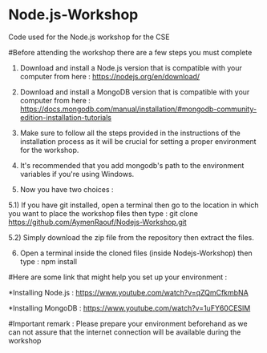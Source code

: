 # Node.js-Workshop
Code used for the Node.js workshop for the CSE


#Before attending the workshop there are a few steps you must complete

1) Download and install a Node.js version that is compatible with your computer from here :
https://nodejs.org/en/download/
                    
2) Download and install a MongoDB version that is compatible with your computer from here :
https://docs.mongodb.com/manual/installation/#mongodb-community-edition-installation-tutorials

3) Make sure to follow all the steps provided in the instructions of the installation process as it will be crucial for setting a proper environment for the workshop.

4) It's recommended that you add mongodb's path to the environment variables if you're using Windows.

5) Now you have two choices :

  5.1) If you have git installed, open a terminal then go to the location in which you want to place the workshop files then type : git clone https://github.com/AymenRaouf/Nodejs-Workshop.git
  
  5.2) Simply download the zip file from the repository then extract the files.

6) Open a terminal inside the cloned files (inside Nodejs-Workshop) then type : 
  npm install
  
  
  
#Here are some link that might help you set up your environment :

*Installing Node.js : https://www.youtube.com/watch?v=qZQmCfkmbNA

*Installing MongoDB : https://www.youtube.com/watch?v=1uFY60CESlM


#Important remark : Please prepare your environment beforehand as we can not assure that the internet connection will be available during the workshop
